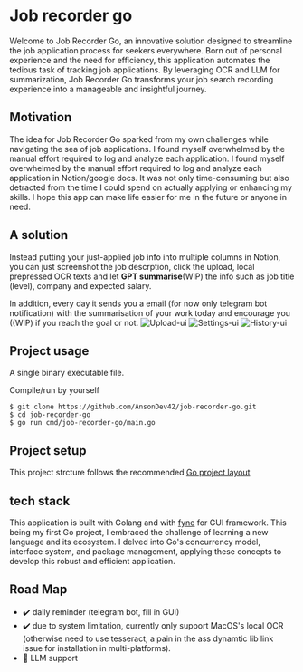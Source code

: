 # Job recorder go
Welcome to Job Recorder Go, an innovative solution designed to streamline the job application process for seekers everywhere. Born out of personal experience and the need for efficiency, this application automates the tedious task of tracking job applications. By leveraging OCR and LLM for summarization, Job Recorder Go transforms your job search recording experience into a manageable and insightful journey. 

## Motivation
The idea for Job Recorder Go sparked from my own challenges while navigating the sea of job applications. I found myself overwhelmed by the manual effort required to log and analyze each application. I found myself overwhelmed by the manual effort required to log and analyze each application in Notion/google docs. It was not only time-consuming but also detracted from the time I could spend on actually applying or enhancing my skills. I hope this app can make life easier for me in the future or anyone in need.

## A solution

Instead putting your just-applied job info into multiple columns in Notion, you can just screenshot the job descrption, click the upload, local prepressed OCR texts and let **GPT summarise**(WIP) the info such as job title (level), company and expected salary.

In addition, every day it sends you a email (for now only telegram bot notification) with the summarisation of your work today and encourage you ((WIP) if you reach the goal or not.
![Upload-ui](https://github.com/AnsonDev42/job-recorder-go/assets/58594437/bee1a46c-95a1-49db-b518-36ede7187ae7)
![Settings-ui](https://github.com/AnsonDev42/job-recorder-go/assets/58594437/ebd88053-72c1-4f77-aa61-045844844643)
![History-ui](https://github.com/AnsonDev42/job-recorder-go/assets/58594437/b4ac59b9-ae97-489a-a007-69951c6113ca)


## Project usage
A single binary executable file. 

Compile/run by yourself 
```
$ git clone https://github.com/AnsonDev42/job-recorder-go.git
$ cd job-recorder-go
$ go run cmd/job-recorder-go/main.go
``` 

## Project setup

This project strcture follows the recommended [Go project layout](https://github.com/golang-standards/project-layout)


## tech stack
This application is built with Golang and with [fyne](https://fyne.io/) for GUI framework.
This being my first Go project, I embraced the challenge of learning a new language and its ecosystem. I delved into Go's concurrency model, interface system, and package management, applying these concepts to develop this robust and efficient application.

## Road Map 
- ✔️ daily reminder (telegram bot, fill in GUI)
- ✔️ due to system limitation, currently only support MacOS's local OCR (otherwise need to use tesseract, a pain in the ass dynamtic lib link issue for installation in multi-platforms).
- 🚧 LLM support

